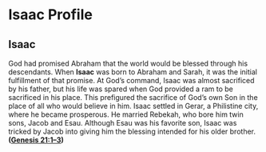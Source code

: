 # Isaac Profile

## Isaac

God had promised Abraham that the world would be blessed through his descendants. When **Isaac** was born to Abraham and Sarah, it was the initial fulfillment of that promise. At God’s command, Isaac was almost sacrificed by his father, but his life was spared when God provided a ram to be sacrificed in his place. This prefigured the sacrifice of God’s own Son in the place of all who would believe in him. Isaac settled in Gerar, a Philistine city, where he became prosperous. He married Rebekah, who bore him twin sons, Jacob and Esau. Although Esau was his favorite son, Isaac was tricked by Jacob into giving him the blessing intended for his older brother. **([Genesis 21:1–3](https://www.esv.org/Genesis+21%3A1%E2%80%933/))**

